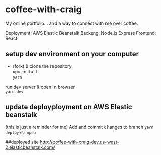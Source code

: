 # coffee-with-craig
My online portfolio... and a way to connect with me over coffee.

Deployment: AWS Elastic Beanstalk
Backeng: Node.js Express
Frontend: React

## setup dev environment on your computer
- (fork) & clone the repository   
```npm install```   
```yarn```  

run dev server & open in browser   
```yarn dev```   

## update deployployment on AWS Elastic beanstalk
(this is just a reminder for me)
Add and commit changes to branch
```yarn deploy```
```eb open```

##deployed site
http://coffee-with-craig-dev.us-west-2.elasticbeanstalk.com/